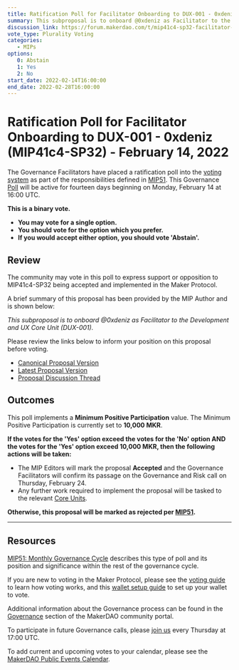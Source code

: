 ```yaml
---
title: Ratification Poll for Facilitator Onboarding to DUX-001 - 0xdeniz (MIP41c4-SP32) - February 14, 2022
summary: This subproposal is to onboard @0xdeniz as Facilitator to the Development and UX Core Unit (DUX-001).
discussion_link: https://forum.makerdao.com/t/mip41c4-sp32-facilitator-onboarding-to-dux-001-0xdeniz/12559
vote_type: Plurality Voting
categories:
   - MIPs
options:
   0: Abstain
   1: Yes
   2: No
start_date: 2022-02-14T16:00:00
end_date: 2022-02-28T16:00:00
---
```

# Ratification Poll for Facilitator Onboarding to DUX-001 - 0xdeniz (MIP41c4-SP32) - February 14, 2022

The Governance Facilitators have placed a ratification poll into the [voting system](https://vote.makerdao.com/polling) as part of the responsibilities defined in [MIP51](https://mips.makerdao.com/mips/details/MIP51). This Governance [Poll](https://community-development.makerdao.com/en/learn/governance/on-chain-gov) will be active for fourteen days beginning on Monday, February 14 at 16:00 UTC.

**This is a binary vote.** 
- **You may vote for a single option.** 
- **You should vote for the option which you prefer.**
- **If you would accept either option, you should vote 'Abstain'.**

## Review

The community may vote in this poll to express support or opposition to MIP41c4-SP32 being accepted and implemented in the Maker Protocol.

A brief summary of this proposal has been provided by the MIP Author and is shown below:

*This subproposal is to onboard @0xdeniz as Facilitator to the Development and UX Core Unit (DUX-001).*

Please review the links below to inform your position on this proposal before voting.
* [Canonical Proposal Version](https://github.com/makerdao/mips/blob/71463aa0b30dccdb6437126b2c4acf3fcb2122e1/MIP41/MIP41c4-Subproposals/MIP41c4-SP32.md)
* [Latest Proposal Version](https://mips.makerdao.com/mips/details/MIP41c4SP32)
* [Proposal Discussion Thread](https://forum.makerdao.com/t/mip41c4-sp32-facilitator-onboarding-to-dux-001-0xdeniz/12559)

## Outcomes

This poll implements a **Minimum Positive Participation** value. The Minimum Positive Participation is currently set to **10,000 MKR**.

**If the votes for the 'Yes' option exceed the votes for the 'No' option AND the votes for the 'Yes' option exceed 10,000 MKR, then the following actions will be taken:**
* The MIP Editors will mark the proposal **Accepted** and the Governance Facilitators will confirm its passage on the Governance and Risk call on Thursday, February 24. 
* Any further work required to implement the proposal will be tasked to the relevant [Core Units](https://mips.makerdao.com/mips/details/MIP38#mip38c2-core-unit-state).

**Otherwise, this proposal will be marked as rejected per [MIP51](https://mips.makerdao.com/mips/details/MIP51#mip51c2-ratification-poll).**

---

## Resources

[MIP51: Monthly Governance Cycle](https://mips.makerdao.com/mips/details/MIP51) describes this type of poll and its position and significance within the rest of the governance cycle.

If you are new to voting in the Maker Protocol, please see the [voting guide](https://community-development.makerdao.com/en/learn/governance/how-voting-works/) to learn how voting works, and this [wallet setup guide](https://community-development.makerdao.com/en/learn/governance/voting-setup/) to set up your wallet to vote.

Additional information about the Governance process can be found in the [Governance](https://community-development.makerdao.com/en/learn/governance) section of the MakerDAO community portal.

To participate in future Governance calls, please [join us](https://github.com/makerdao/community/tree/master/governance/governance-and-risk-meetings) every Thursday at 17:00 UTC.

To add current and upcoming votes to your calendar, please see the [MakerDAO Public Events Calendar](https://calendar.google.com/calendar/embed?src=makerdao.com_3efhm2ghipksegl009ktniomdk%40group.calendar.google.com&ctz=UTC&mode=week&showCalendars=0&showPrint=0).
